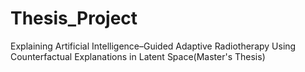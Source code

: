 # Thesis_Project
Explaining Artificial Intelligence–Guided Adaptive Radiotherapy Using Counterfactual Explanations in Latent Space(Master's Thesis)
